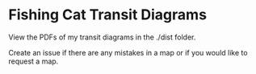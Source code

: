 # Fishing Cat Transit Diagrams
View the PDFs of my transit diagrams in the ./dist folder. 

Create an issue if there are any mistakes in a map or if you would like to request a map.
